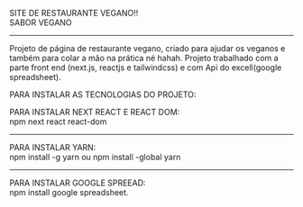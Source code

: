 SITE DE RESTAURANTE VEGANO!! <br> SABOR VEGANO <hr>
Projeto de página de restaurante vegano, criado para ajudar os veganos e também para colar a mão na prática né hahah. Projeto trabalhado com a parte front end (next.js, reactjs e tailwindcss) e com Api do excell(google spreadsheet).

PARA INSTALAR AS TECNOLOGIAS DO PROJETO:

PARA INSTALAR NEXT REACT E REACT DOM: <br>
npm next react react-dom
<hr>
PARA INSTALAR YARN: <br>
npm install -g yarn ou npm install -global yarn
<hr>
PARA INSTALAR GOOGLE SPREEAD: <br>
npm install google spreadsheet.
